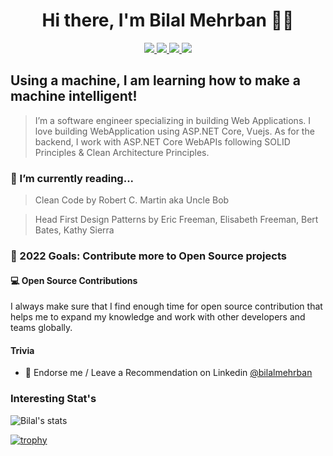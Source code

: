 <h1 align="center">Hi there, I'm Bilal Mehrban 👋😲</h1>
<p align="center"> 
 <a href="https://twitter.com/bilalmehrban" alt="twitter">
   <img src="https://img.shields.io/badge/-@bilalmehrban-%231DA1F2?style=flat-square&logo=twitter&logoColor=ffffff" />
 </a>
 <a href="https://github.com/bilalmehrban" alt="mukesh's github">
   <img src="https://img.shields.io/badge/-@bilalmehrban-%23181717?style=flat-square&logo=github" />
 </a>
 <a href="https://www.linkedin.com/in/bilalmehrban" alt="mukesh's linkedin">
   <img src="https://img.shields.io/badge/-bilalmehrban-blue?style=flat-square&logo=Linkedin&logoColor=white&link=https://www.linkedin.com/in/bilalmehrban" />
 </a>
 <a>
   <img src="https://komarev.com/ghpvc/?username=bilalmehrban&color=ff69b4&style=flat-square" />
 </a>
</p>

## Using a machine, I am learning how to make a machine intelligent!

>I’m a software engineer specializing in building Web Applications. I love building WebApplication using ASP.NET Core, Vuejs. As for the backend, I work with ASP.NET Core WebAPIs following SOLID Principles & Clean Architecture Principles. 

### 📘 I’m currently reading...
>Clean Code by Robert C. Martin aka Uncle Bob

>Head First Design Patterns by Eric Freeman, Elisabeth Freeman, Bert Bates, Kathy Sierra
### 🥅 2022 Goals: Contribute more to Open Source projects

#### 💻 Open Source Contributions

I always make sure that I find enough time for open source contribution that helps me to expand my knowledge and work with other developers and teams globally.

#### Trivia
- 🦸 Endorse me / Leave a Recommendation on Linkedin [@bilalmehrban](https://www.linkedin.com/in/bilalmehrban/)

### Interesting Stat's
![Bilal's stats](https://github-readme-stats.vercel.app/api?username=bilalmehrban&show_icons=true&count_private=true)

[![trophy](https://github-profile-trophy.vercel.app/?username=bilalmehrban&theme=onedark)](https://github.com/bilalmehrban)
